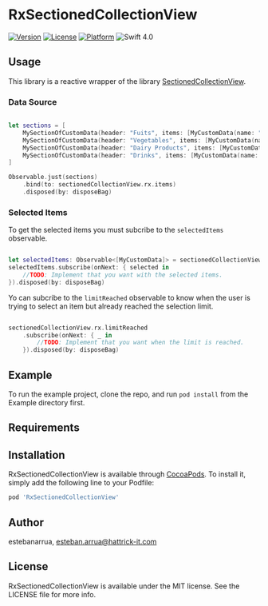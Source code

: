 # RxSectionedCollectionView

[![Version](https://img.shields.io/cocoapods/v/RxSectionedCollectionView.svg?style=flat)](https://cocoapods.org/pods/RxSectionedCollectionView)
[![License](https://img.shields.io/cocoapods/l/RxSectionedCollectionView.svg?style=flat)](https://cocoapods.org/pods/RxSectionedCollectionView)
[![Platform](https://img.shields.io/cocoapods/p/RxSectionedCollectionView.svg?style=flat)](https://cocoapods.org/pods/RxSectionedCollectionView)
![Swift 4.0](https://img.shields.io/badge/Swift-4.0.x-orange.svg)

## Usage 

This library is a reactive wrapper of the library [SectionedCollectionView](https://github.com/hattrick-it/SectionedCollectionView_Pod).

### Data Source 

```swift

let sections = [
    MySectionOfCustomData(header: "Fuits", items: [MyCustomData(name: "Banana", selected: false), MyCustomData(name: "Apple", selected: false), MyCustomData(name: "Pear", selected: false), MyCustomData(name: "Orange", selected: false), MyCustomData(name: "Peach", selected: false), MyCustomData(name: "Lemon", selected: false)  ]),
    MySectionOfCustomData(header: "Vegetables", items: [MyCustomData(name: "Tomato", selected: false), MyCustomData(name: "Onion", selected: false), MyCustomData(name: "Carrot", selected: false), MyCustomData(name: "Lettuce", selected: false), MyCustomData(name: "Potatoes", selected: false), MyCustomData(name: "Broccoli", selected: false), MyCustomData(name: "Peas", selected: false), MyCustomData(name: "Pumpkin", selected: false), MyCustomData(name: "Pepper", selected: false), MyCustomData(name: "Eggplant", selected: false), MyCustomData(name: "Cucumber", selected: false), MyCustomData(name: "Mushroom", selected: false)]),
    MySectionOfCustomData(header: "Dairy Products", items: [MyCustomData(name: "Milk", selected: false), MyCustomData(name: "Cheese", selected: false), MyCustomData(name: "Yogurts", selected: false), MyCustomData(name: "Butter", selected: false), MyCustomData(name: "Cream", selected: false)]),
    MySectionOfCustomData(header: "Drinks", items: [MyCustomData(name: "Coke", selected: false), MyCustomData(name: "Wine", selected: false), MyCustomData(name: "Water", selected: false), MyCustomData(name: "Orange Juice", selected: false), MyCustomData(name: "Tea", selected: false), MyCustomData(name: "Beer", selected: false)])
]

Observable.just(sections)
    .bind(to: sectionedCollectionView.rx.items)
    .disposed(by: disposeBag)

```

### Selected Items

To get the selected items you must subcribe to the `selectedItems` observable. 

```swift

let selectedItems: Observable<[MyCustomData]> = sectionedCollectionView.rx.selectedItems()
selectedItems.subscribe(onNext: { selected in
    //TODO: Implement that you want with the selected items. 
}).disposed(by: disposeBag)

```

Yo can subcribe to the `limitReached` observable to know when the user is trying to select an item but already reached the selection limit. 

```swift

sectionedCollectionView.rx.limitReached
    .subscribe(onNext: { _ in
        //TODO: Implement that you want when the limit is reached.
    }).disposed(by: disposeBag)

```

## Example

To run the example project, clone the repo, and run `pod install` from the Example directory first.

## Requirements

## Installation

RxSectionedCollectionView is available through [CocoaPods](https://cocoapods.org). To install
it, simply add the following line to your Podfile:

```ruby
pod 'RxSectionedCollectionView'
```

## Author

estebanarrua, esteban.arrua@hattrick-it.com

## License

RxSectionedCollectionView is available under the MIT license. See the LICENSE file for more info.
